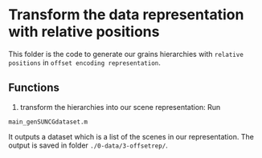 # Transform the data representation with relative positions
This folder is the code to generate our grains hierarchies with `relative positions` in `offset encoding representation`. 

## Functions
1. transform the hierarchies into our scene representation:
Run
```
main_genSUNCGdataset.m
```
It outputs a dataset which is a list of the scenes in our representation. 
The output is saved in folder `./0-data/3-offsetrep/`.

